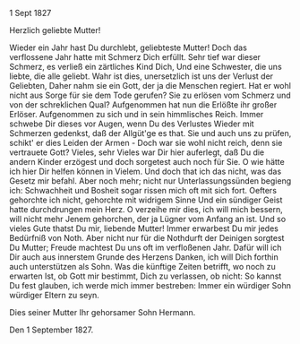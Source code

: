  1 Sept 1827

Herzlich geliebte Mutter!

Wieder ein Jahr hast Du durchlebt, geliebteste Mutter!
 Doch das verflossene Jahr hatte mit Schmerz Dich erfüllt.
Sehr tief war dieser Schmerz, es verließ ein zärtliches Kind Dich,  Und eine Schwester, die uns liebte, die alle geliebt.
Wahr ist dies, unersetzlich ist uns der Verlust der Geliebten,  Daher nahm sie ein Gott, der ja die Menschen regiert.
Hat er wohl nicht aus Sorge für sie dem Tode gerufen?
 Sie zu erlösen vom Schmerz und von der schreklichen Qual?
Aufgenommen hat nun die Erlößte ihr großer Erlöser.
 Aufgenommen zu sich und in sein himmlisches Reich.
Immer schwebe Dir dieses vor Augen, wenn Du des Verlustes
 Wieder mit Schmerzen gedenkst, daß der Allgüt'ge es that.
Sie und auch uns zu prüfen, schikt' er dies Leiden der Armen -  Doch war sie wohl nicht reich, denn sie vertrauete Gott?
Vieles, sehr Vieles war Dir hier auferlegt, daß Du die andern  Kinder erzögest und doch sorgetest auch noch für Sie.
O wie hätte ich hier Dir helfen können in Vielem.
 Und doch that ich das nicht, was das Gesetz mir befahl.
Aber noch mehr; nicht nur Unterlassungssünden begieng ich:
 Schwachheit und Bosheit sogar rissen mich oft mit sich fort. Oefters gehorchte ich nicht, gehorchte mit widrigem Sinne
 Und ein sündiger Geist hatte durchdrungen mein Herz.
O verzeihe mir dies, ich will mich bessern, will nicht mehr
 Jenem gehorchen, der ja Lügner vom Anfang an ist.
Und so vieles Gute thatst Du mir, liebende Mutter!
 Immer erwarbest Du mir jedes Bedürfniß von Noth.
Aber nicht nur für die Nothdurft der Deinigen sorgtest Du Mutter;  Freude machtest Du uns oft im verfloßenen Jahr.
Dafür will ich Dir auch aus innerstem Grunde des Herzens
 Danken, ich will Dich forthin auch unterstützen als Sohn.
Was die künftige Zeiten betrifft, wo noch zu erwarten
 Ist, ob Gott mir bestimmt, Dich zu verlassen, ob nicht:
So kannst Du fest glauben, ich werde mich immer bestreben:
 Immer ein würdiger Sohn würdiger Eltern zu seyn.

 Dies seiner Mutter
 Ihr gehorsamer Sohn Hermann.

Den 1 September 1827.
